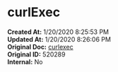 # curlExec

**Created At:** 1/20/2020 8:25:53 PM  
**Updated At:** 1/20/2020 8:26:06 PM  
**Original Doc:** [curlexec](https://docs.jbase.com/curlexec)  
**Original ID:** 520289  
**Internal:** No  

